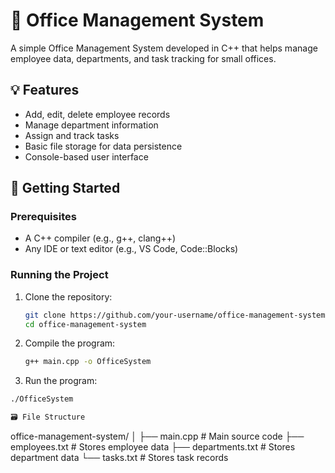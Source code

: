 # 🏢 Office Management System

A simple Office Management System developed in C++ that helps manage employee data, departments, and task tracking for small offices.

## 💡 Features

- Add, edit, delete employee records
- Manage department information
- Assign and track tasks
- Basic file storage for data persistence
- Console-based user interface

## 🚀 Getting Started

### Prerequisites

- A C++ compiler (e.g., g++, clang++)
- Any IDE or text editor (e.g., VS Code, Code::Blocks)

### Running the Project

1. Clone the repository:

   ```bash
   git clone https://github.com/your-username/office-management-system.git
   cd office-management-system
2. Compile the program:

   ```bash
   g++ main.cpp -o OfficeSystem

3. Run the program:

  ```bash
  ./OfficeSystem

🗃️ File Structure
```
office-management-system/
│
├── main.cpp           # Main source code
├── employees.txt      # Stores employee data
├── departments.txt    # Stores department data
└── tasks.txt          # Stores task records
```

